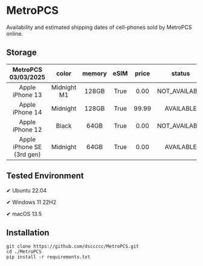 # MetroPCS
Availability and estimated shipping dates of cell-phones sold by MetroPCS online.
## Storage
|MetroPCS 03/03/2025|color|memory|eSIM|price|status|shipping from|shipping to|
|:--:|:--:|:--:|:--:|:--:|:--:|:--:|:--:|
|Apple iPhone 13|Midnight M1|128GB|True|0.00|NOT_AVAILABLE|03/10/2025|03/17/2025|
|Apple iPhone 14|Midnight|128GB|True|99.99|AVAILABLE|03/03/2025|03/06/2025|
|Apple iPhone 12|Black|64GB|True|0.00|NOT_AVAILABLE|03/10/2025|03/17/2025|
|Apple iPhone SE (3rd gen)|Midnight|64GB|True|0.00|AVAILABLE|03/03/2025|03/06/2025|

## Tested Environment
✔ Ubuntu 22.04

✔ Windows 11 22H2

✔ macOS 13.5
## Installation
```
git clone https://github.com/dsccccc/MetroPCS.git
cd ./MetroPCS
pip install -r requirements.txt
```
